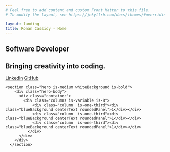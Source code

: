 ```yaml
---
# Feel free to add content and custom Front Matter to this file.
# To modify the layout, see https://jekyllrb.com/docs/themes/#overriding-theme-defaults

layout: landing
title: Ronan Cassidy - Home
---
```


 <section class="hero bebasNeue is-medium imageBackground ">
        <div class="hero-body">
          <div class="container">
            <h1 class="title fontLarge center">
              Software Developer
            </h1>
            <h2 class="subtitle fontHeroSubtitle center has-text-white">
              Bringing creativity into coding.
            </h2>
            <div class="center">
              <a class="button is-info is-rounded is-large" href="https://www.linkedin.com/in/ronan-cassidy/">LinkedIn</a>
              <a class="button is-info is-rounded is-large marginLeft" href="https://github.com/cassidyRonan">GitHub</a>
            </div>
          </div>
        </div>
       
    <section class="hero is-medium whiteBackground is-bold">
        <div class="hero-body">
          <div class="container">
            <div class="columns is-variable is-8">
                <div class="column  is-one-third"><div class="blueBackground centerText roundedPanel">1</div></div>
                <div class="column  is-one-third"><div class="blueBackground centerText roundedPanel">1</div></div>
                <div class="column  is-one-third"><div class="blueBackground centerText roundedPanel">1</div></div>
              </div>
          </div>
        </div>
      </section>

</section>

